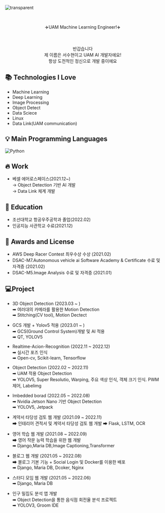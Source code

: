 <p align= "center">

![transparent](https://capsule-render.vercel.app/api?type=transparent&fontColor=703ee5&text=Soohyoen's%20GitHub%20&height=150&fontSize=60&desc=Welcome!&descAlignY=75&descAlign=60)
</p>

<br>

<p align = "center">
✈️UAM Machine Learning Engineer!✈️
</p> 

<br>

<p align= "center">
반갑습니다<br>
제 이름은 서수현이고 UAM AI 개발자에요!<br>
항상 도전적인 정신으로 개발 중이에요<br>
</p>

## 📚 Technologies I Love

- Machine Learning
- Deep Learning
- Image Processing
- Object Detect
- Data Sciece
- Linux
- Data Link(UAM communication)

## 💡 Main Programming Languages
<img alt="Python" src="https://img.shields.io/badge/python%20-%2314354C.svg?&style=for-the-badge&logo=python&logoColor=white"/>

## 🔥 Work

 - 베셀 에어로스페이스(2021.12~)<br>
   → Object Detection 기반 AI 개발<br>
   → Data Link 체계 개발
   
## 📘 Education

- 조선대학교 항공우주공학과 졸업(2022.02)
- 인공지능 사관학교 수료(2021.12)

## 🙋 Awards and License 

- AWS Deep Racer Contest 최우수상 수상 (2021.02)
- DSAC-M7.Autonomous vehicle ai Software Academy & Certificate 수료 및 자격증 (2021.02)
- DSAC-M5.Image Analysis 수료 및 자격증 (2021.01)

## 💻Project

 - 3D Object Detection (2023.03 ~ )<br>
   ➡ 여러대의 카메라를 활용한 Motion Detection<br>
   ➡ Stitching(CV tool), Motion Dectect<br>
   
 - GCS 개발 + Yolov5 적용 (2023.01 ~ )<br>
   ➡ GCS(Ground Control System)개발 및 AI 적용<br>
   ➡ QT, YOLOV5<br>
   
 - Realtime-Acion-Recognition (2022.11 ~ 2022.12)<br>
    ➡ 실시간 포즈 인식<br>
    ➡ Open-cv, Scikit-learn, Tensorflow<br>
    
 - Object Detection (2022.02 ~ 2022.11)<br>
   ➡ UAM 적용 Object Detection<br>
   ➡ YOLOV5, Super Resolutio, Warping, 주요 색상 인식, 객체 크기 인식. PWM 제어, Labelimg<br>
   
 - Imbedded borad (2022.05 ~ 2022.08)<br>
   ➡ Nvidia Jetson Nano 기반 Object Detection<br>
   ➡ YOLOV5, Jetpack<br>
   
 - 계약서 타당성 검토 웹 개발 (2021.09 ~ 2022.11)<br>
   ➡ 인테리어 견적서 및 계약서 타당성 검토 웹 개발
   ➡ Flask, LSTM, OCR<br>
   
 - 영어 학습 웹 개발 (2021.08 ~ 2022.09)<br>
   ➡ 영어 작문 능력 학습을 위한 웹 개발<br> 
   ➡ Django,Maria DB,Image Captioning,Transformer<br>
   
 - 블로그 웹 개발 (2021.05 ~ 2022.08)<br>
   ➡ 블로그 기본 기능 + Social Login 및 Docker를 이용한 배포<br> 
   ➡ Django, Maria DB, Dcoker, Nginx<br>
   
 - 스터디 모임 웹 개발 (2021.05 ~ 2022.06)<br>
   ➡ Django, Maria DB<br>
 
 - 인구 밀집도 분석 앱 개발<br>
   ➡ Object Detection을 통한 음식점 회전율 분석 프로젝트<br> 
   ➡ YOLOV3, Groom IDE<br>





   

   
    
